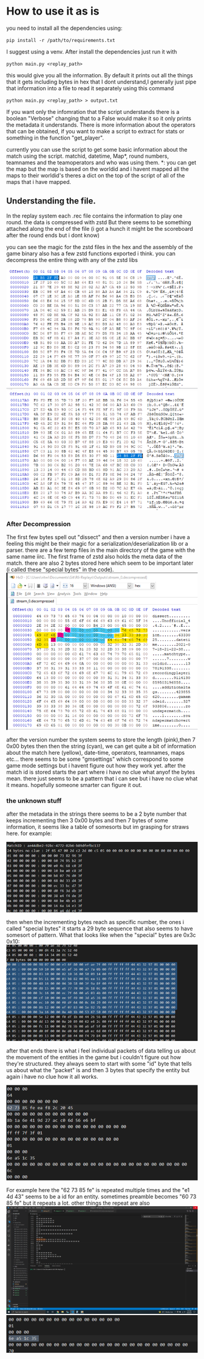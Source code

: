 # How to use it as is
you need to install all the dependencies using:

`
pip install -r /path/to/requirements.txt
`

I suggest using a venv. After install the dependencies just run it with 

`
python main.py <replay_path>
`

this would give you all the information. By default it prints out all the things that it gets including bytes in hex that I dont understand,I generally just pipe that information into a file to read it separately using this command

`
python main.py <replay_path> > output.txt
`

If you want only the infomration that the script understands there is a boolean "Verbose" changing that to a False would make it so it only prints the metadata it understands. There is more information about the operators that can be obtained, if you want to make a script to extract for stats or something in the function "get_player".


currently you can use the script to get some basic information about the match using the script. matchid, datetime, Map*, round numbers, teamnames and the teamoperators and who was using them.
*: you can get the map but the map is based on the worldid and i havent mapped all the maps to their worldid's theres a dict on the top of the script of all of the maps that i have mapped.

## Understanding the file.
In the replay system each .rec file contains the information to play one round. the data is compressed with zstd But there seems to be something attached along the end of the file  (i got a hunch it might be the scoreboard after the round ends but i dont know)

you can see the magic for the zstd files in the hex and the assembly of the game binary also has a few zstd functions exported i think.
you can decompress the entire thing with any of the zstd libs

![magic1](docs/Magic.PNG) ![magic2](docs/Magic2.PNG)

### After Decompression
The first few bytes spell out "dissect" and then a version number i have a feeling this might be their magic for a serialization/deserialization lib or a parser. there are a few temp files in the main directory of the game with the same name iirc. 
The first frame of zstd also holds the meta data of the match. there are also 2 bytes stored here which seem to be important later (i called these "special bytes" in the code).
![metadata](docs/metadata.PNG) 

after the version number the system seems to store the length (pink),then 7 0x00 bytes then then the string (cyan), we can get quite a bit of information about the match here (yellow), date-time, operators, teamnames, maps etc... there seems to be some "gmsettings" which correspond to some game mode settings but i havent figure out how they work yet. after the match id is stored starts the part where i have no clue what anyof the bytes mean. there just seems to be a pattern that i can see but i have no clue what it means. hopefully someone smarter can figure it out.

### the unknown stuff
after the metadata in the strings there seems to be a 2 byte number that keeps incrementing then 3 0x00 bytes and then 7 bytes of some information, it seems like a table of somesorts but im grasping for straws here. for example:

![unknown1](docs/Unknown.PNG) 

then when the incrementing bytes reach as specific number, the ones i called "special bytes" it starts a 29 byte sequence that also seems to have somesort of pattern. What that looks like when the "special" bytes are 0x3c 0x10:
![unknown2](docs/Unknown2.PNG) 

after that ends there is what i feel individual packets of data telling us about the movement of the entities in the game but i couldn't figure out how they're structured. they always seem to start with some "id" byte that tells us about what the "packet" is and then 3 bytes that specify the entity but again i have no clue how it all works.

![unknown3](docs/Unknown3.PNG) 

For example here the "62 73 85 fe" is repeated multiple times and the "e1 4d 43" seems to be a id for an entity. sometimes preamble becomes "60 73 85 fe" but it repeats a lot. other things the repeat are also ![hex](docs/hex.PNG)  ![hex2](docs/hex2.PNG) 